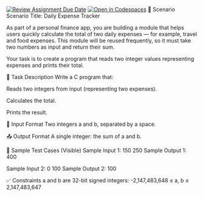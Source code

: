 [![Review Assignment Due Date](https://classroom.github.com/assets/deadline-readme-button-22041afd0340ce965d47ae6ef1cefeee28c7c493a6346c4f15d667ab976d596c.svg)](https://classroom.github.com/a/DEf6oAeP)
[![Open in Codespaces](https://classroom.github.com/assets/launch-codespace-2972f46106e565e64193e422d61a12cf1da4916b45550586e14ef0a7c637dd04.svg)](https://classroom.github.com/open-in-codespaces?assignment_repo_id=19643617)
💼 Scenario
Scenario Title: Daily Expense Tracker

As part of a personal finance app, you are building a module that helps users quickly calculate the total of two daily expenses — for example, travel and food expenses. This module will be reused frequently, so it must take two numbers as input and return their sum.

Your task is to create a program that reads two integer values representing expenses and prints their total.

🧪 Task Description
Write a C program that:

Reads two integers from input (representing two expenses).

Calculates the total.

Prints the result.

🧾 Input Format
Two integers a and b, separated by a space.

📤 Output Format
A single integer: the sum of a and b.

📘 Sample Test Cases (Visible)
Sample Input 1:
150 250
Sample Output 1:
400

Sample Input 2:
0 100
Sample Output 2:
100

✅ Constraints
a and b are 32-bit signed integers: -2,147,483,648 ≤ a, b ≤ 2,147,483,647